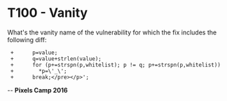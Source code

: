 T100 - Vanity
===============

What's the vanity name of the vulnerability for which the fix includes the following diff:

```
 +      p=value;
 +      q=value+strlen(value);
 +      for (p+=strspn(p,whitelist); p != q; p+=strspn(p,whitelist))
 +        *p=\'_\';
 +      break;</pre></p>';
 ```



--
**Pixels Camp 2016**
